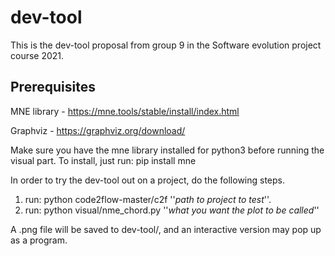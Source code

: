 # dev-tool

This is the dev-tool proposal from group 9 in the Software evolution project course 2021. 

## Prerequisites
MNE library - https://mne.tools/stable/install/index.html

Graphviz - https://graphviz.org/download/



Make sure you have the mne library installed for python3 before running the visual part. To install, just run: pip install mne 

In order to try the dev-tool out on a project, do the following steps. 
1. run: python code2flow-master/c2f ''*path to project to test*''.
2. run: python visual/nme_chord.py ''*what you want the plot to be called*''

A .png file will be saved to dev-tool/, and an interactive version may pop up as a program.
